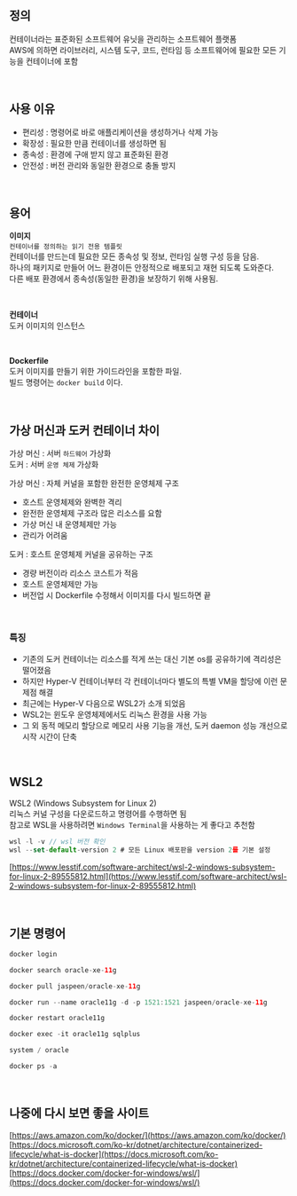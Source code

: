 ## 정의
컨테이너라는 표준화된 소프트웨어 유닛을 관리하는 소프트웨어 플랫폼     
AWS에 의하면 라이브러리, 시스템 도구, 코드, 런타임 등 소프트웨어에 필요한 모든 기능을 컨테이너에 포함            

<br>

## 사용 이유
- 편리성 : 명령어로 바로 애플리케이션을 생성하거나 삭제 가능
- 확장성 : 필요한 만큼 컨테이너를 생성하면 됨
- 종속성 : 환경에 구애 받지 않고 표준화된 환경 
- 안전성 : 버전 관리와 동일한 환경으로 충돌 방지

<br>

## 용어
**이미지**              
`컨테이너를 정의하는 읽기 전용 템플릿`                
컨테이너를 만드는데 필요한 모든 종속성 및 정보, 런타임 실행 구성 등을 담음.           
하나의 패키지로 만들어 어느 환경이든 안정적으로 배포되고 재현 되도록 도와준다.          
다른 배포 환경에서 종속성(동일한 환경)을 보장하기 위해 사용됨.            

<br>

**컨테이너**                 
도커 이미지의 인스턴스        

<br>

**Dockerfile**              
도커 이미지를 만들기 위한 가이드라인을 포함한 파일.             
빌드 명령어는 `docker build` 이다.

<br>

## 가상 머신과 도커 컨테이너 차이
가상 머신 : 서버 `하드웨어` 가상화            
도커 : 서버 `운영 체제` 가상화                  

가상 머신 : 자체 커널을 포함한 완전한 운영체제 구조              
- 호스트 운영체제와 완벽한 격리
- 완전한 운영체제 구조라 많은 리소스를 요함
- 가상 머신 내 운영체제만 가능
- 관리가 어려움

도커 : 호스트 운영체제 커널을 공유하는 구조                   
- 경량 버전이라 리소스 코스트가 적음
- 호스트 운영체제만 가능
- 버전업 시 Dockerfile 수정해서 이미지를 다시 빌드하면 끝

<br>

### 특징
- 기존의 도커 컨테이너는 리소스를 적게 쓰는 대신 기본 os를 공유하기에 격리성은 떨어졌음
- 하지만 Hyper-V 컨테이너부터 각 컨테이너마다 별도의 특별 VM을 할당에 이런 문제점 해결
- 최근에는 Hyper-V 다음으로 WSL2가 소개 되었음
- WSL2는 윈도우 운영체제에서도 리눅스 환경을 사용 가능
- 그 외 동적 메모리 할당으로 메모리 사용 기능을 개선, 도커 daemon 성능 개선으로 시작 시간이 단축

<br>

## WSL2
WSL2 (Windows Subsystem for Linux 2)           
리눅스 커널 구성을 다운로드하고 명령어를 수행하면 됨               
참고로 WSL을 사용하려면 `Windows Terminal`을 사용하는 게 좋다고 추천함               

```jsx
wsl -l -v // wsl 버전 확인
wsl --set-default-version 2 # 모든 Linux 배포판을 version 2를 기본 설정
```

[https://www.lesstif.com/software-architect/wsl-2-windows-subsystem-for-linux-2-89555812.html](https://www.lesstif.com/software-architect/wsl-2-windows-subsystem-for-linux-2-89555812.html)

<br>

## 기본 명령어

```java
docker login

docker search oracle-xe-11g

docker pull jaspeen/oracle-xe-11g

docker run --name oracle11g -d -p 1521:1521 jaspeen/oracle-xe-11g

docker restart oracle11g

docker exec -it oracle11g sqlplus

system / oracle

docker ps -a
```

<br>

## 나중에 다시 보면 좋을 사이트
[https://aws.amazon.com/ko/docker/](https://aws.amazon.com/ko/docker/)                 
[https://docs.microsoft.com/ko-kr/dotnet/architecture/containerized-lifecycle/what-is-docker](https://docs.microsoft.com/ko-kr/dotnet/architecture/containerized-lifecycle/what-is-docker)         
[https://docs.docker.com/docker-for-windows/wsl/](https://docs.docker.com/docker-for-windows/wsl/)        

